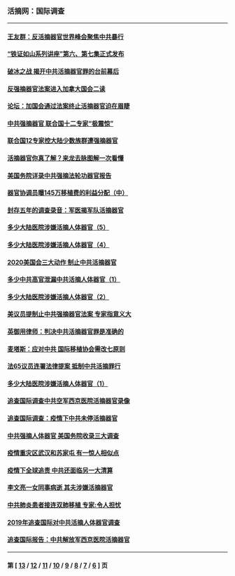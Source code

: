 ### 活摘网：国际调查
---
#### [王友群：反活摘器官世界峰会聚焦中共暴行](../../pages/nf5947/n13250738.md?10140430) 
#### [“铁证如山系列讲座”第六、第七集正式发布](../../pages/nf5947/n13106287.md?10140430) 
#### [破冰之战 揭开中共活摘器官罪的台前幕后](../../pages/nf5947/n13082457.md?10140430) 
#### [反强摘器官法案进入加拿大国会二读](../../pages/nf5947/n13033450.md?10140430) 
#### [论坛：加国会通过法案终止活摘器官迫在眉睫](../../pages/nf5947/n13029839.md?10140430) 
#### [中共强摘器官 联合国十二专家“极震惊”](../../pages/nf5947/n13024313.md?10140430) 
#### [联合国12专家控大陆少数族群遭强摘器官](../../pages/nf5947/n13023877.md?10140430) 
#### [活摘器官你真了解？来龙去脉图解一次看懂](../../pages/nf5947/n13013820.md?10140430) 
#### [美国务院详录中共强摘法轮功器官报告](../../pages/nf5947/n12944519.md?10140430) 
#### [器官协调员曝145万移植费的利益分配（中）](../../pages/nf5947/n12894547.md?10140430) 
#### [封存五年的调查录音：军医揭军队活摘器官](../../pages/nf5947/n12798692.md?10140430) 
#### [多少大陆医院涉嫌活摘人体器官（5）](../../pages/nf5947/n12768383.md?10140430) 
#### [多少大陆医院涉嫌活摘人体器官（4）](../../pages/nf5947/n12664434.md?10140430) 
#### [2020美国会三大动作 制止中共活摘器官](../../pages/nf5947/n12682004.md?10140430) 
#### [多少中共高官泄漏中共活摘人体器官（1）](../../pages/nf5947/n12671234.md?10140430) 
#### [多少大陆医院涉嫌活摘人体器官（2）](../../pages/nf5947/n12655589.md?10140430) 
#### [美议员提制止中共强摘器官法案 专家指意义大](../../pages/nf5947/n12630561.md?10140430) 
#### [英御用律师：判决中共活摘器官罪是准确的](../../pages/nf5947/n12580740.md?10140430) 
#### [麦塔斯：应对中共 国际移植协会需改七原则](../../pages/nf5947/n12514711.md?10140430) 
#### [法65议员连署法律提案 抵制中共活摘罪行](../../pages/nf5947/n12437047.md?10140430) 
#### [多少大陆医院涉嫌活摘人体器官（1）](../../pages/nf5947/n12414284.md?10140430) 
#### [追查国际调查中共空军西京医院活摘器官录像](../../pages/nf5947/n12348837.md?10140430) 
#### [追查国际调查：疫情下中共未停活摘器官](../../pages/nf5947/n12273415.md?10140430) 
#### [中共强摘人体器官 美国务院收录三大调查](../../pages/nf5947/n12181488.md?10140430) 
#### [疫情重灾区武汉和苏家屯 有一惊人相似点](../../pages/nf5947/n12150824.md?10140430) 
#### [疫情下全球追责 中共还面临另一大清算](../../pages/nf5947/n12070397.md?10140430) 
#### [李文亮一女同事病逝 其夫涉嫌活摘器官](../../pages/nf5947/n11957882.md?10140430) 
#### [中共肺炎患者接连双肺移植 专家:令人担忧](../../pages/nf5947/n11945516.md?10140430) 
#### [2019年追查国际对中共活摘人体器官调查](../../pages/nf5947/n11917733.md?10140430) 
#### [追查国际报告：中共解放军西京医院活摘器官](../../pages/nf5947/n11838359.md?10140430) 

---
#### 第 [ [13](./13.md?10140430) / [12](./12.md?10140430) / [11](./11.md?10140430) / [10](./10.md?10140430) / [9](./9.md?10140430) / [8](./8.md?10140430) / [7](./7.md?10140430) / [6](./6.md?10140430) ] 页

